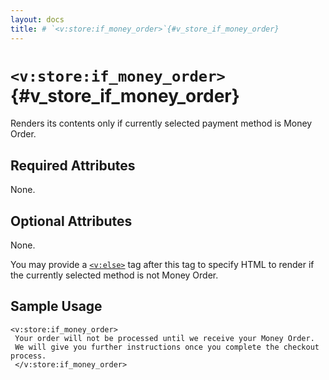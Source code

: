 ```yaml
---
layout: docs
title: # `<v:store:if_money_order>`{#v_store_if_money_order}
---
```


# `<v:store:if_money_order>`{#v_store_if_money_order}

Renders its contents only if currently selected payment method is Money
Order.

## Required Attributes

None.

## Optional Attributes

None.

You may provide a [`<v:else>`](#v_else) tag after this tag to specify
HTML to render if the currently selected method is not Money Order.

## Sample Usage

    <v:store:if_money_order>
     Your order will not be processed until we receive your Money Order.  
     We will give you further instructions once you complete the checkout process.
     </v:store:if_money_order>
